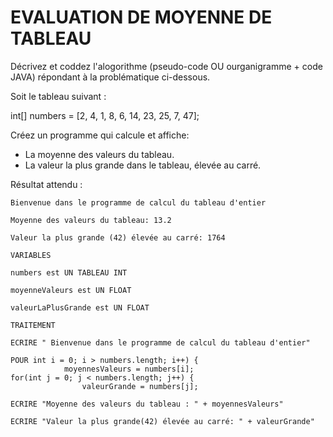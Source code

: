 # EVALUATION DE MOYENNE DE TABLEAU

Décrivez et coddez l'alogorithme (pseudo-code OU ourganigramme + code JAVA) répondant à la problématique ci-dessous.

Soit le tableau suivant : 

int[] numbers = [2, 4, 1, 8, 6, 14, 23, 25, 7, 47];

Créez un programme qui calcule et affiche:

- La moyenne des valeurs du tableau.
- La valeur la plus grande dans le tableau, élevée au carré.

Résultat attendu :

```
Bienvenue dans le programme de calcul du tableau d'entier

Moyenne des valeurs du tableau: 13.2

Valeur la plus grande (42) élevée au carré: 1764
```



```
VARIABLES

numbers est UN TABLEAU INT

moyenneValeurs est UN FLOAT

valeurLaPlusGrande est UN FLOAT
```

```
TRAITEMENT

ECRIRE " Bienvenue dans le programme de calcul du tableau d'entier"

POUR int i = 0; i > numbers.length; i++) {
			moyennesValeurs = numbers[i];
for(int j = 0; j < numbers.length; j++) {
				valeurGrande = numbers[j];
				
ECRIRE "Moyenne des valeurs du tableau : " + moyennesValeurs"

ECRIRE "Valeur la plus grande(42) élevée au carré: " + valeurGrande"
```
